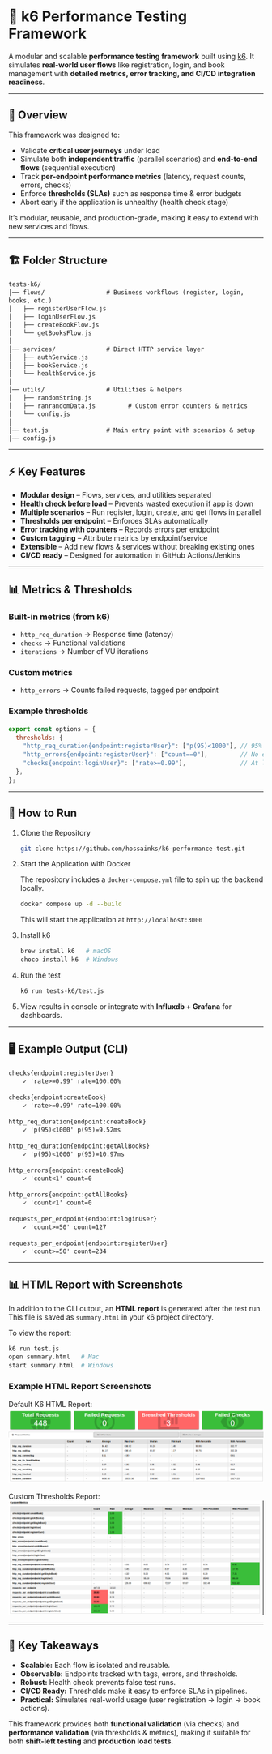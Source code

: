 # 📘 k6 Performance Testing Framework

A modular and scalable **performance testing framework** built using [k6](https://k6.io).
It simulates **real-world user flows** like registration, login, and book management with **detailed metrics, error tracking, and CI/CD integration readiness**.

---

## 📖 Overview

This framework was designed to:

* Validate **critical user journeys** under load
* Simulate both **independent traffic** (parallel scenarios) and **end-to-end flows** (sequential execution)
* Track **per-endpoint performance metrics** (latency, request counts, errors, checks)
* Enforce **thresholds (SLAs)** such as response time & error budgets
* Abort early if the application is unhealthy (health check stage)

It’s modular, reusable, and production-grade, making it easy to extend with new services and flows.

---

## 🏗️ Folder Structure

```
tests-k6/
│── flows/                 # Business workflows (register, login, books, etc.)
│   ├── registerUserFlow.js
│   ├── loginUserFlow.js
│   ├── createBookFlow.js
│   └── getBooksFlow.js
│
│── services/              # Direct HTTP service layer
│   ├── authService.js
│   ├── bookService.js
│   └── healthService.js
│
│── utils/                 # Utilities & helpers
│   ├── randomString.js
│   ├── ranrandomData.js         # Custom error counters & metrics
│   └── config.js
│
│── test.js                # Main entry point with scenarios & setup
|── config.js     
```

---

## ⚡ Key Features

* **Modular design** – Flows, services, and utilities separated
* **Health check before load** – Prevents wasted execution if app is down
* **Multiple scenarios** – Run register, login, create, and get flows in parallel
* **Thresholds per endpoint** – Enforces SLAs automatically
* **Error tracking with counters** – Records errors per endpoint
* **Custom tagging** – Attribute metrics by endpoint/service
* **Extensible** – Add new flows & services without breaking existing ones
* **CI/CD ready** – Designed for automation in GitHub Actions/Jenkins

---

## 📊 Metrics & Thresholds

### Built-in metrics (from k6)

* `http_req_duration` → Response time (latency)
* `checks` → Functional validations
* `iterations` → Number of VU iterations

### Custom metrics

* `http_errors` → Counts failed requests, tagged per endpoint

### Example thresholds

```js
export const options = {
  thresholds: {
    "http_req_duration{endpoint:registerUser}": ["p(95)<1000"], // 95% < 1s
    "http_errors{endpoint:registerUser}": ["count==0"],         // No errors
    "checks{endpoint:loginUser}": ["rate>=0.99"],               // At least 99% success
  },
};
```

---

## 🚀 How to Run

1. Clone the Repository

   ```sh
   git clone https://github.com/hossainks/k6-performance-test.git
   ```
2. Start the Application with Docker
   
   The repository includes a `docker-compose.yml` file to spin up the backend locally.

   ```sh
   docker compose up -d --build
   ```
   This will start the application at `http://localhost:3000`

3. Install k6

   ```sh
   brew install k6   # macOS
   choco install k6  # Windows
   ```

4. Run the test

   ```sh
   k6 run tests-k6/test.js
   ```

5. View results in console or integrate with **Influxdb + Grafana** for dashboards.

---

## 🖥️ Example Output (CLI)

```
checks{endpoint:registerUser}
    ✓ 'rate>=0.99' rate=100.00%

checks{endpoint:createBook}
    ✓ 'rate>=0.99' rate=100.00%

http_req_duration{endpoint:createBook}
    ✓ 'p(95)<1000' p(95)=9.52ms

http_req_duration{endpoint:getAllBooks}
    ✓ 'p(95)<1000' p(95)=10.97ms

http_errors{endpoint:createBook}
    ✓ 'count<1' count=0

http_errors{endpoint:getAllBooks}
    ✓ 'count<1' count=0

requests_per_endpoint{endpoint:loginUser}
    ✓ 'count>=50' count=127

requests_per_endpoint{endpoint:registerUser}
    ✓ 'count>=50' count=234

```

---

📊 HTML Report with Screenshots
-------------------------------

In addition to the CLI output, an **HTML report** is generated after the test run.  
This file is saved as `summary.html` in your k6 project directory.

To view the report:
```bash
k6 run test.js
open summary.html   # Mac
start summary.html  # Windows
```

### Example HTML Report Screenshots

Default K6 HTML Report:
![K6 Sample Report](docs/images/k6-sample.png)

Custom Thresholds Report:
![K6 Custom Report](docs/images/k6-sample-custom.png)


---

## 🔑 Key Takeaways

* **Scalable:** Each flow is isolated and reusable.
* **Observable:** Endpoints tracked with tags, errors, and thresholds.
* **Robust:** Health check prevents false test runs.
* **CI/CD Ready:** Thresholds make it easy to enforce SLAs in pipelines.
* **Practical:** Simulates real-world usage (user registration → login → book actions).

This framework provides both **functional validation** (via checks) and **performance validation** (via thresholds & metrics), making it suitable for both **shift-left testing** and **production load tests**.
